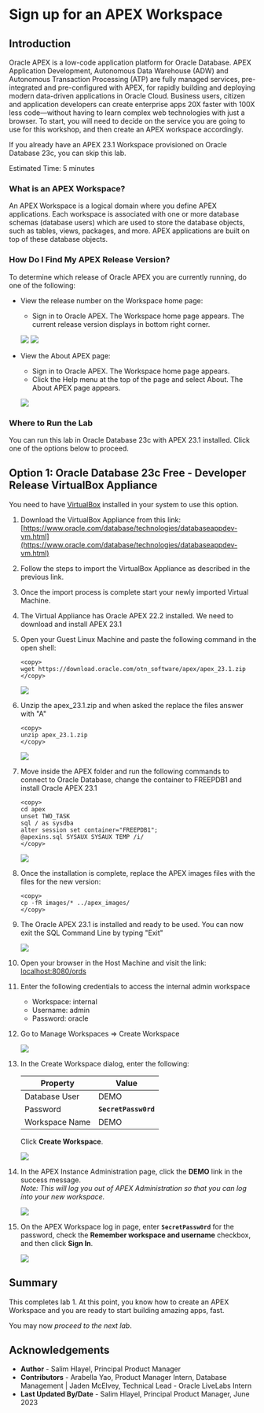 # Sign up for an APEX Workspace

## Introduction

Oracle APEX is a low-code application platform for Oracle Database. APEX Application Development, Autonomous Data Warehouse (ADW) and Autonomous Transaction Processing (ATP) are fully managed services, pre-integrated and pre-configured with APEX, for rapidly building and deploying modern data-driven applications in Oracle Cloud. Business users, citizen and application developers can create enterprise apps 20X faster with 100X less code—without having to learn complex web technologies with just a browser. To start, you will need to decide on the service you are going to use for this workshop, and then create an APEX workspace accordingly.

If you already have an APEX 23.1 Workspace provisioned on Oracle Database 23c, you can skip this lab.

Estimated Time: 5 minutes

### What is an APEX Workspace?
An APEX Workspace is a logical domain where you define APEX applications. Each workspace is associated with one or more database schemas (database users) which are used to store the database objects, such as tables, views, packages, and more. APEX applications are built on top of these database objects.

### How Do I Find My APEX Release Version?
To determine which release of Oracle APEX you are currently running, do one of the following:
* View the release number on the Workspace home page:
    - Sign in to Oracle APEX. The Workspace home page appears. The current release version displays in bottom right corner.

    ![](images/release-number.png " ")
    ![](images/release-number2.png " ")

* View the About APEX page:
    - Sign in to Oracle APEX. The Workspace home page appears.
    - Click the Help menu at the top of the page and select About. The About APEX page appears.

  ![](images/version.png)

### Where to Run the Lab
You can run this lab in Oracle Database 23c with APEX 23.1 installed.
Click one of the options below to proceed.

## **Option 1**: Oracle Database 23c Free - Developer Release VirtualBox Appliance

You need to have [VirtualBox](https://www.oracle.com/virtualization/technologies/vm/downloads/virtualbox-downloads.html) installed in your system to use this option.

1.  Download the VirtualBox Appliance from this link: [https://www.oracle.com/database/technologies/databaseappdev-vm.html](https://www.oracle.com/database/technologies/databaseappdev-vm.html)

2. Follow the steps to import the VirtualBox Appliance as described in the previous link.

3. Once the import process is complete start your newly imported Virtual Machine.

4. The Virtual Appliance has Oracle APEX 22.2 installed. We need to download and install APEX 23.1

5. Open your Guest Linux Machine and paste the following command in the open shell:

    ```
    <copy>
    wget https://download.oracle.com/otn_software/apex/apex_23.1.zip
    </copy>
    ```

    ![](images/download_apex_23.1.png " ")

6. Unzip the apex_23.1.zip and when asked the replace the files answer with "A"

    ```
    <copy>
    unzip apex_23.1.zip
    </copy>
    ```
    ![](images/unzip_apex_23.1.png " ")

7. Move inside the APEX folder and run the following commands to connect to Oracle Database, change the container to FREEPDB1 and install Oracle APEX 23.1

    ```
    <copy>
    cd apex
    unset TWO_TASK
    sql / as sysdba
    alter session set container="FREEPDB1";
    @apexins.sql SYSAUX SYSAUX TEMP /i/
    </copy>
    ```
    ![](images/install_apex_23.1.png " ")

8. Once the installation is complete, replace the APEX images files with the files for the new version:

    ```
    <copy>
    cp -fR images/* ../apex_images/
    </copy>
    ```

9. The Oracle APEX 23.1 is installed and ready to be used. You can now exit the SQL Command Line by typing "Exit"

    ![](images/exit_sql.png " ")

10. Open your browser in the Host Machine and visit the link: [localhost:8080/ords](localhost:8080/ords)

11. Enter the following credentials to access the internal admin workspace
    - Workspace: internal
    - Username: admin
    - Password: oracle

12. Go to Manage Workspaces => Create Workspace

    ![](images/create_workspace.png)

13. In the Create Workspace dialog, enter the following:

    | Property | Value |
    | --- | --- |
    | Database User | DEMO |
    | Password | **`SecretPassw0rd`** |
    | Workspace Name | DEMO |

    Click **Create Workspace**.

    ![](images/create-workspace.png " ")

14. In the APEX Instance Administration page, click the **DEMO** link in the success message.         
    *Note: This will log you out of APEX Administration so that you can log into your new workspace.*

    ![](images/log-out-from-admin.png " ")

15. On the APEX Workspace log in page, enter **``SecretPassw0rd``** for the password, check the **Remember workspace and username** checkbox, and then click **Sign In**.

    ![](images/log-in-to-workspace.png " ")

## **Summary**

This completes lab 1. At this point, you know how to create an APEX Workspace and you are ready to start building amazing apps, fast.

You may now *proceed to the next lab*.

## **Acknowledgements**

 - **Author** -  Salim Hlayel, Principal Product Manager
 - **Contributors** - Arabella Yao, Product Manager Intern, Database Management | Jaden McElvey, Technical Lead - Oracle LiveLabs Intern
 - **Last Updated By/Date** - Salim Hlayel, Principal Product Manager, June 2023
